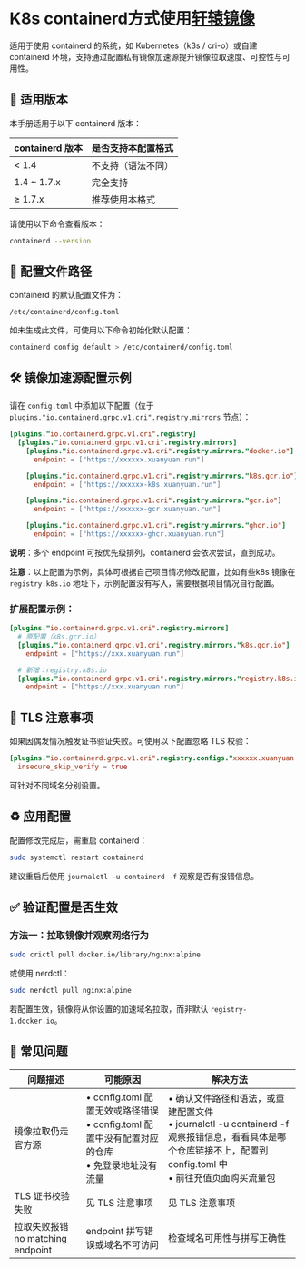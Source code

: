 # K8s containerd方式使用<a href="https://xuanyuan.cloud/" target="_blank">轩辕镜像</a>

适用于使用 containerd 的系统，如 Kubernetes（k3s / cri-o）或自建 containerd 环境，支持通过配置私有镜像加速源提升镜像拉取速度、可控性与可用性。

## 📌 适用版本

本手册适用于以下 containerd 版本：

| containerd 版本 | 是否支持本配置格式 |
|----------------|-------------------|
| < 1.4 | 不支持（语法不同） |
| 1.4 ~ 1.7.x | 完全支持 |
| ≥ 1.7.x | 推荐使用本格式 |

请使用以下命令查看版本：

```bash
containerd --version
```

## 📁 配置文件路径

containerd 的默认配置文件为：

```
/etc/containerd/config.toml
```

如未生成此文件，可使用以下命令初始化默认配置：

```bash
containerd config default > /etc/containerd/config.toml
```

## 🛠 镜像加速源配置示例

请在 `config.toml` 中添加以下配置（位于 `plugins."io.containerd.grpc.v1.cri".registry.mirrors` 节点）：

```toml
[plugins."io.containerd.grpc.v1.cri".registry]
  [plugins."io.containerd.grpc.v1.cri".registry.mirrors]
    [plugins."io.containerd.grpc.v1.cri".registry.mirrors."docker.io"]
      endpoint = ["https://xxxxxx.xuanyuan.run"]

    [plugins."io.containerd.grpc.v1.cri".registry.mirrors."k8s.gcr.io"]
      endpoint = ["https://xxxxxx-k8s.xuanyuan.run"]

    [plugins."io.containerd.grpc.v1.cri".registry.mirrors."gcr.io"]
      endpoint = ["https://xxxxxx-gcr.xuanyuan.run"]

    [plugins."io.containerd.grpc.v1.cri".registry.mirrors."ghcr.io"]
      endpoint = ["https://xxxxxx-ghcr.xuanyuan.run"]
```

**说明**：多个 endpoint 可按优先级排列，containerd 会依次尝试，直到成功。

**注意**：以上配置为示例，具体可根据自己项目情况修改配置，比如有些k8s 镜像在 `registry.k8s.io` 地址下，示例配置没有写入，需要根据项目情况自行配置。

### 扩展配置示例：

```toml
[plugins."io.containerd.grpc.v1.cri".registry.mirrors]
  # 原配置（k8s.gcr.io）
  [plugins."io.containerd.grpc.v1.cri".registry.mirrors."k8s.gcr.io"]
    endpoint = ["https://xxx.xuanyuan.run"]

  # 新增：registry.k8s.io
  [plugins."io.containerd.grpc.v1.cri".registry.mirrors."registry.k8s.io"]
    endpoint = ["https://xxx.xuanyuan.run"]
```

## 🔐 TLS 注意事项

如果因偶发情况触发证书验证失败。可使用以下配置忽略 TLS 校验：

```toml
[plugins."io.containerd.grpc.v1.cri".registry.configs."xxxxxx.xuanyuan.run".tls]
  insecure_skip_verify = true
```

可针对不同域名分别设置。

## ♻️ 应用配置

配置修改完成后，需重启 containerd：

```bash
sudo systemctl restart containerd
```

建议重启后使用 `journalctl -u containerd -f` 观察是否有报错信息。

## ✅ 验证配置是否生效

### 方法一：拉取镜像并观察网络行为

```bash
sudo crictl pull docker.io/library/nginx:alpine
```

或使用 nerdctl：

```bash
sudo nerdctl pull nginx:alpine
```

若配置生效，镜像将从你设置的加速域名拉取，而非默认 `registry-1.docker.io`。

## 📝 常见问题

| 问题描述 | 可能原因 | 解决方法 |
|---------|---------|---------|
| 镜像拉取仍走官方源 | • config.toml 配置无效或路径错误<br>• config.toml 配置中没有配置对应的仓库<br>• 免登录地址没有流量 | • 确认文件路径和语法，或重建配置文件<br>• journalctl -u containerd -f 观察报错信息，看看具体是哪个仓库链接不上，配置到 config.toml 中<br>• 前往充值页面购买流量包 |
| TLS 证书校验失败 | 见 TLS 注意事项 | 见 TLS 注意事项 |
| 拉取失败报错 no matching endpoint | endpoint 拼写错误或域名不可访问 | 检查域名可用性与拼写正确性 |
